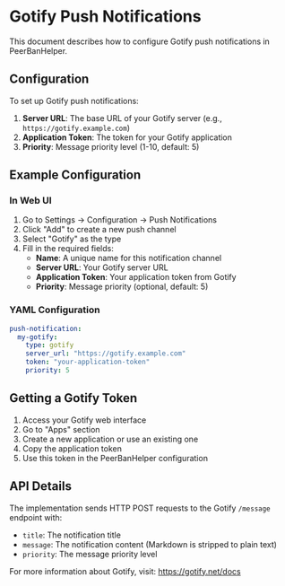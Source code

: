 # Gotify Push Notifications

This document describes how to configure Gotify push notifications in PeerBanHelper.

## Configuration

To set up Gotify push notifications:

1. **Server URL**: The base URL of your Gotify server (e.g., `https://gotify.example.com`)
2. **Application Token**: The token for your Gotify application 
3. **Priority**: Message priority level (1-10, default: 5)

## Example Configuration

### In Web UI
1. Go to Settings → Configuration → Push Notifications
2. Click "Add" to create a new push channel
3. Select "Gotify" as the type
4. Fill in the required fields:
   - **Name**: A unique name for this notification channel
   - **Server URL**: Your Gotify server URL
   - **Application Token**: Your application token from Gotify
   - **Priority**: Message priority (optional, default: 5)

### YAML Configuration
```yaml
push-notification:
  my-gotify:
    type: gotify
    server_url: "https://gotify.example.com"
    token: "your-application-token"
    priority: 5
```

## Getting a Gotify Token

1. Access your Gotify web interface
2. Go to "Apps" section
3. Create a new application or use an existing one
4. Copy the application token
5. Use this token in the PeerBanHelper configuration

## API Details

The implementation sends HTTP POST requests to the Gotify `/message` endpoint with:
- `title`: The notification title
- `message`: The notification content (Markdown is stripped to plain text)
- `priority`: The message priority level

For more information about Gotify, visit: https://gotify.net/docs